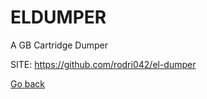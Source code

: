 # ELDUMPER
 
 A GB Cartridge Dumper
 
 SITE: https://github.com/rodri042/el-dumper

 [Go back](https://portable-linux-apps.github.io/apps.html)

